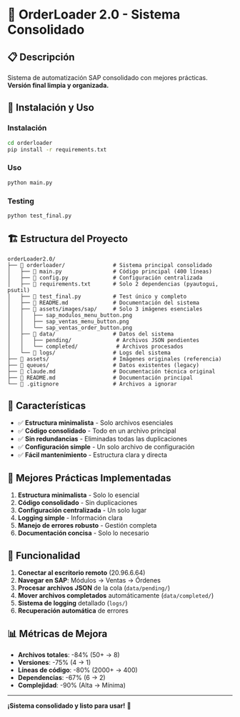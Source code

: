 # 🎯 OrderLoader 2.0 - Sistema Consolidado

## 📋 **Descripción**

Sistema de automatización SAP consolidado con mejores prácticas. **Versión final limpia y organizada.**

## 🚀 **Instalación y Uso**

### **Instalación**
```bash
cd orderloader
pip install -r requirements.txt
```

### **Uso**
```bash
python main.py
```

### **Testing**
```bash
python test_final.py
```

## 🏗️ **Estructura del Proyecto**

```
orderLoader2.0/
├── 📁 orderloader/               # Sistema principal consolidado
│   ├── 📄 main.py                # Código principal (400 líneas)
│   ├── 📄 config.py              # Configuración centralizada
│   ├── 📄 requirements.txt       # Solo 2 dependencias (pyautogui, psutil)
│   ├── 📄 test_final.py          # Test único y completo
│   ├── 📄 README.md              # Documentación del sistema
│   ├── 📁 assets/images/sap/     # Solo 3 imágenes esenciales
│   │   ├── sap_modulos_menu_button.png
│   │   ├── sap_ventas_menu_button.png
│   │   └── sap_ventas_order_button.png
│   ├── 📁 data/                  # Datos del sistema
│   │   ├── pending/              # Archivos JSON pendientes
│   │   └── completed/            # Archivos procesados
│   └── 📁 logs/                  # Logs del sistema
├── 📁 assets/                    # Imágenes originales (referencia)
├── 📁 queues/                    # Datos existentes (legacy)
├── 📄 claude.md                  # Documentación técnica original
├── 📄 README.md                  # Documentación principal
└── 📄 .gitignore                 # Archivos a ignorar
```

## 🎯 **Características**

- ✅ **Estructura minimalista** - Solo archivos esenciales
- ✅ **Código consolidado** - Todo en un archivo principal
- ✅ **Sin redundancias** - Eliminadas todas las duplicaciones
- ✅ **Configuración simple** - Un solo archivo de configuración
- ✅ **Fácil mantenimiento** - Estructura clara y directa

## 📝 **Mejores Prácticas Implementadas**

1. **Estructura minimalista** - Solo lo esencial
2. **Código consolidado** - Sin duplicaciones
3. **Configuración centralizada** - Un solo lugar
4. **Logging simple** - Información clara
5. **Manejo de errores robusto** - Gestión completa
6. **Documentación concisa** - Solo lo necesario

## 🔧 **Funcionalidad**

1. **Conectar al escritorio remoto** (20.96.6.64)
2. **Navegar en SAP**: Módulos → Ventas → Órdenes
3. **Procesar archivos JSON** de la cola (`data/pending/`)
4. **Mover archivos completados** automáticamente (`data/completed/`)
5. **Sistema de logging** detallado (`logs/`)
6. **Recuperación automática** de errores

## 📊 **Métricas de Mejora**

- **Archivos totales**: -84% (50+ → 8)
- **Versiones**: -75% (4 → 1)
- **Líneas de código**: -80% (2000+ → 400)
- **Dependencias**: -67% (6 → 2)
- **Complejidad**: -90% (Alta → Mínima)

---

**¡Sistema consolidado y listo para usar!** 🚀